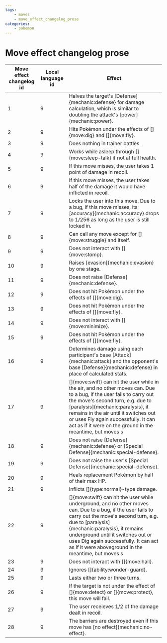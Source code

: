 ```yaml
---
tags:
    - moves
    - move_effect_changelog_prose
categories:
    - pokemon
---
```


# Move effect changelog prose

| **Move effect changelog id** | **Local language id** | **Effect** |
|------------------------------|-----------------------|------------|
| 1                        | 9                 | Halves the target's [Defense]{mechanic:defense} for damage calculation, which is similar to doubling the attack's [power]{mechanic:power}.                                                                                                                                                                                                    |
| 2                        | 9                 | Hits Pokémon under the effects of []{move:dig} and []{move:fly}.                                                                                                                                                                                                                                                                              |
| 3                        | 9                 | Does nothing in trainer battles.                                                                                                                                                                                                                                                                                                              |
| 4                        | 9                 | Works while asleep through []{move:sleep-talk} if not at full health.                                                                                                                                                                                                                                                                         |
| 5                        | 9                 | If this move misses, the user takes 1 point of damage in recoil.                                                                                                                                                                                                                                                                              |
| 6                        | 9                 | If this move misses, the user takes half of the damage it would have inflicted in recoil.                                                                                                                                                                                                                                                     |
| 7                        | 9                 | Locks the user into this move.  Due to a bug, if this move misses, its [accuracy]{mechanic:accuracy} drops to 1/256 as long as the user is still locked in.                                                                                                                                                                                   |
| 8                        | 9                 | Can call any move except for []{move:struggle} and itself.                                                                                                                                                                                                                                                                                    |
| 9                        | 9                 | Does not interact with []{move:stomp}.                                                                                                                                                                                                                                                                                                        |
| 10                       | 9                 | Raises [evasion]{mechanic:evasion} by one stage.                                                                                                                                                                                                                                                                                              |
| 11                       | 9                 | Does not raise [Defense]{mechanic:defense}.                                                                                                                                                                                                                                                                                                   |
| 12                       | 9                 | Does not hit Pokémon under the effects of []{move:dig}.                                                                                                                                                                                                                                                                                       |
| 13                       | 9                 | Does not hit Pokémon under the effects of []{move:fly}.                                                                                                                                                                                                                                                                                       |
| 14                       | 9                 | Does not interact with []{move:minimize}.                                                                                                                                                                                                                                                                                                     |
| 15                       | 9                 | Does not hit Pokémon under the effects of []{move:fly}.                                                                                                                                                                                                                                                                                       |
| 16                       | 9                 | Determines damage using each participant's base [Attack]{mechanic:attack} and the opponent's base [Defense]{mechanic:defense} in place of calculated stats.                                                                                                                                                                                   |
| 17                       | 9                 | []{move:swift} can hit the user while in the air, and no other moves can.  Due to a bug, if the user fails to carry out the move's second turn, e.g. due to [paralysis]{mechanic:paralysis}, it remains in the air until it switches out or uses Fly again successfully.  It can act as if it were on the ground in the meantime, but moves s |
| 18                       | 9                 | Does not raise [Defense]{mechanic:defense} or [Special Defense]{mechanic:special-defense}.                                                                                                                                                                                                                                                    |
| 19                       | 9                 | Does not raise the user's [Special Defense]{mechanic:special-defense}.                                                                                                                                                                                                                                                                        |
| 20                       | 9                 | Heals replacement Pokémon by half of their max HP.                                                                                                                                                                                                                                                                                            |
| 21                       | 9                 | Inflicts []{type:normal}-type damage.                                                                                                                                                                                                                                                                                                         |
| 22                       | 9                 | []{move:swift} can hit the user while underground, and no other moves can.  Due to a bug, if the user fails to carry out the move's second turn, e.g. due to [paralysis]{mechanic:paralysis}, it remains underground until it switches out or uses Dig again successfully.  It can act as if it were aboveground in the meantime, but moves s |
| 23                       | 9                 | Does not interact with []{move:hail}.                                                                                                                                                                                                                                                                                                         |
| 24                       | 9                 | Ignores []{ability:wonder-guard}.                                                                                                                                                                                                                                                                                                             |
| 25                       | 9                 | Lasts either two or three turns.                                                                                                                                                                                                                                                                                                              |
| 26                       | 9                 | If the target is not under the effect of []{move:detect} or []{move:protect}, this move will fail.                                                                                                                                                                                                                                            |
| 27                       | 9                 | The user receieves 1/2 of the damage dealt in recoil.                                                                                                                                                                                                                                                                                         |
| 28                       | 9                 | The barriers are destroyed even if this move has [no effect]{mechanic:no-effect}.                                                                                                                                                                                                                                                             |

